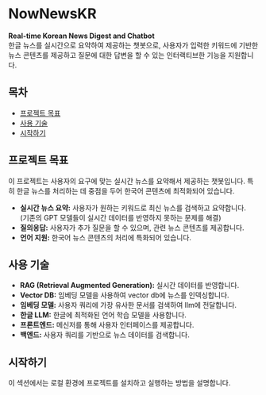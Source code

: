# NowNewsKR 
**Real-time Korean News Digest and Chatbot**    
한글 뉴스를 실시간으로 요약하여 제공하는 챗봇으로, 사용자가 입력한 키워드에 기반한 뉴스 콘텐츠를 제공하고 질문에 대한 답변을 할 수 있는 인터랙티브한 기능을 지원합니다.

## 목차
- [프로젝트 목표](#프로젝트-목표)
- [사용 기술](#사용-기술)
- [시작하기](#시작하기)

## 프로젝트 목표
이 프로젝트는 사용자의 요구에 맞는 실시간 뉴스를 요약해서 제공하는 챗봇입니다. 특히 한글 뉴스를 처리하는 데 중점을 두어 한국어 콘텐츠에 최적화되어 있습니다.

- **실시간 뉴스 요약:** 사용자가 원하는 키워드로 최신 뉴스를 검색하고 요약합니다.   
(기존의 GPT 모델들이 실시간 데이터를 반영하지 못하는 문제를 해결)   
- **질의응답:** 사용자가 추가 질문을 할 수 있으며, 관련 뉴스 콘텐츠를 제공합니다.
- **언어 지원:** 한국어 뉴스 콘텐츠의 처리에 특화되어 있습니다.

## 사용 기술
- **RAG (Retrieval Augmented Generation):** 실시간 데이터를 반영합니다.
- **Vector DB:** 임베딩 모델을 사용하여 vector db에 뉴스를 인덱싱합니다.
- **임베딩 모델:** 사용자 쿼리에 가장 유사한 문서를 검색하여 llm에 전달합니다.
- **한글 LLM:** 한글에 최적화된 언어 학습 모델을 사용합니다.
- **프론트엔드:** 메신저를 통해 사용자 인터페이스를 제공합니다.
- **백엔드:** 사용자 쿼리를 기반으로 뉴스 데이터를 검색합니다.

## 시작하기
이 섹션에서는 로컬 환경에 프로젝트를 설치하고 실행하는 방법을 설명합니다.


